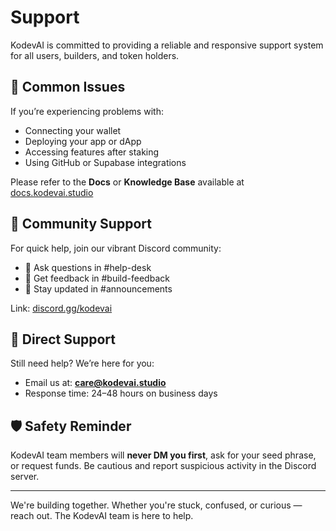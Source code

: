 # Support

KodevAI is committed to providing a reliable and responsive support system for all users, builders, and token holders.

## 🧩 Common Issues

If you’re experiencing problems with:

* Connecting your wallet
* Deploying your app or dApp
* Accessing features after staking
* Using GitHub or Supabase integrations

Please refer to the **Docs** or **Knowledge Base** available at [docs.kodevai.studio](https://docs.kodevai.studio)

## 🧠 Community Support

For quick help, join our vibrant Discord community:

* 💬 Ask questions in #help-desk
* 🧪 Get feedback in #build-feedback
* 📢 Stay updated in #announcements

Link: [discord.gg/kodevai](https://discord.gg/kodevai)

## 📧 Direct Support

Still need help? We’re here for you:

* Email us at: [**care@kodevai.studio**](mailto:care@kodevai.studio)
* Response time: 24–48 hours on business days

## 🛡️ Safety Reminder

KodevAI team members will **never DM you first**, ask for your seed phrase, or request funds. Be cautious and report suspicious activity in the Discord server.

***

We're building together. Whether you're stuck, confused, or curious — reach out. The KodevAI team is here to help.
